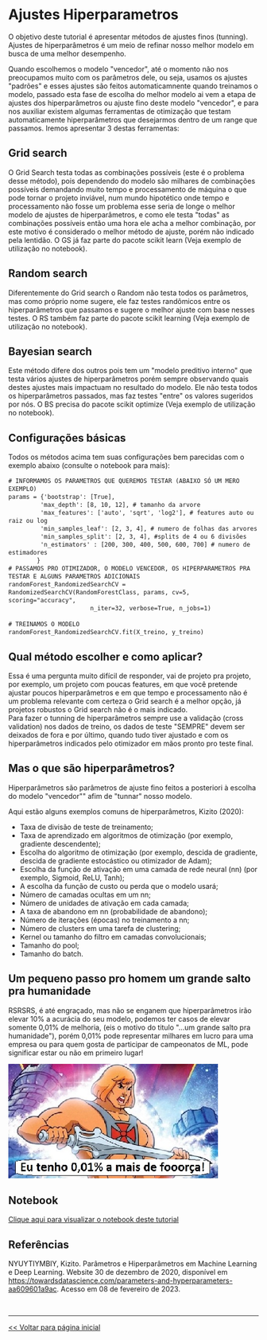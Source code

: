 # Ajustes Hiperparametros

O objetivo deste tutorial é apresentar métodos de ajustes finos (tunning). Ajustes de hiperparâmetros é um meio de refinar nosso melhor modelo em busca de uma melhor desempenho.

Quando escolhemos o modelo "vencedor", até o momento não nos preocupamos muito com os parâmetros dele, ou seja, usamos os ajustes "padrões" e esses ajustes são feitos automaticamnente quando treinamos o modelo, passado esta fase de escolha do melhor modelo ai vem a etapa de ajustes dos hiperparâmetros ou ajuste fino deste modelo "vencedor", e para nos auxiliar existem algumas ferramentas de otimização que testam automaticamente hiperparâmetros que desejarmos dentro de um range que passamos. Iremos apresentar 3 destas ferramentas:

## Grid search
O Grid Search testa todas as combinações possíveis (este é o problema desse método), pois dependendo do modelo são milhares de combinações possíveis demandando muito tempo e processamento de máquina o que pode tornar o projeto inviável, num mundo hipotético onde tempo e processamento não fosse um problema esse seria de longe o melhor modelo de ajustes de hiperparâmetros, e como ele testa "todas" as combinações possíveis então uma hora ele acha a melhor combinação, por este motivo é considerado o melhor método de ajuste, porém não indicado pela lentidão. O GS já faz parte do pacote scikit learn (Veja exemplo de utilização no notebook).

## Random search
Diferentemente do Grid search o Random não testa todos os parâmetros, mas como próprio nome sugere, ele faz testes randômicos entre os hiperparâmetros que passamos e sugere o melhor ajuste com base nesses testes. O RS também faz parte do pacote scikit learning (Veja exemplo de utilização no notebook).

## Bayesian search
Este método difere dos outros pois tem um "modelo preditivo interno" que testa vários ajustes de hiperparâmetros porém sempre observando quais destes ajustes mais impactuam no resultado do modelo. Ele não testa todos os hiperparâmetros passados, mas faz testes "entre" os valores sugeridos por nós. O BS precisa do pacote scikit optimize (Veja exemplo de utilização no notebook).

## Configurações básicas
Todos os métodos acima tem suas configurações bem parecidas com o exemplo abaixo (consulte o notebook para mais):

    # INFORMAMOS OS PARAMETROS QUE QUEREMOS TESTAR (ABAIXO SÓ UM MERO EXEMPLO)
    params = {'bootstrap': [True], 
             'max_depth': [8, 10, 12], # tamanho da arvore
             'max_features': ['auto', 'sqrt', 'log2'], # features auto ou raiz ou log
             'min_samples_leaf': [2, 3, 4], # numero de folhas das arvores
             'min_samples_split': [2, 3, 4], #splits de 4 ou 6 divisões
             'n_estimators' : [200, 300, 400, 500, 600, 700] # numero de estimadores
            }
    # PASSAMOS PRO OTIMIZADOR, O MODELO VENCEDOR, OS HIPERPARAMETROS PRA TESTAR E ALGUNS PARAMETROS ADICIONAIS
    randomForest_RandomizedSearchCV = RandomizedSearchCV(RandomForestClass, params, cv=5, scoring="accuracy", 
                           n_iter=32, verbose=True, n_jobs=1)
    
    # TREINAMOS O MODELO
    randomForest_RandomizedSearchCV.fit(X_treino, y_treino)


## Qual método escolher e como aplicar?
Essa é uma pergunta muito difícil de responder, vai de projeto pra projeto, por exemplo, um projeto com poucas features, em que você pretende ajustar poucos hiperparâmetros e em que tempo e processamento não é um problema relevante com certeza o Grid search é a melhor opção, já projetos robustos o Grid search não é o mais indicado.<br>
Para fazer o tunning de hiperparâmetros sempre use a validação (cross validation) nos dados de treino, os dados de teste "SEMPRE" devem ser deixados de fora e por último, quando tudo tiver ajustado e com os hiperparâmetros indicados pelo otimizador em mãos pronto pro teste final.

## Mas o que são hiperparâmetros?
Hiperparâmetros são parâmetros de ajuste fino feitos a posteriori à escolha do modelo "vencedor"" afim de "tunnar" nosso modelo.

Aqui estão alguns exemplos comuns de hiperparâmetros,  Kizito (2020):

  - Taxa de divisão de teste de treinamento;
  - Taxa de aprendizado em algoritmos de otimização (por exemplo, gradiente descendente);
  - Escolha do algoritmo de otimização (por exemplo, descida de gradiente, descida de gradiente estocástico ou otimizador de Adam);
  - Escolha da função de ativação em uma camada de rede neural (nn) (por exemplo, Sigmoid, ReLU, Tanh);
  - A escolha da função de custo ou perda que o modelo usará;
  - Número de camadas ocultas em um nn;
  - Número de unidades de ativação em cada camada;
  - A taxa de abandono em nn (probabilidade de abandono);
  - Número de iterações (épocas) no treinamento a nn;
  - Número de clusters em uma tarefa de clustering;
  - Kernel ou tamanho do filtro em camadas convolucionais;
  - Tamanho do pool;
  - Tamanho do batch.

## Um pequeno passo pro homem um grande salto pra humanidade
RSRSRS, é até engraçado, mas não se enganem que hiperparâmetros irão elevar 10% a acurácia do seu modelo, podemos ter casos de elevar somente 0,01% de melhoria, (eis o motivo do titulo "...um grande salto pra humanidade"), porém 0,01% pode representar milhares em lucro para uma empresa ou para quem gosta de participar de campeonatos de ML, pode significar estar ou não em primeiro lugar!

<img src='hm.jpg'>


## Notebook
[Clique aqui para visualizar o notebook deste tutorial](https://github.com/dev-daniel-amorim/ML-Ajustes_Hiperparametros/blob/main/ML%20-%20Ajustes%20Hiperpar%C3%A2metros.ipynb)

## Referências
NYUYTIYMBIY, Kizito. Parâmetros e Hiperparâmetros em Machine Learning e Deep Learning. Website 30 de dezembro de 2020, disponível em <https://towardsdatascience.com/parameters-and-hyperparameters-aa609601a9ac>. Acesso em 08 de fevereiro de 2023.


<br>
<hr>

[<< Voltar para página inicial](https://github.com/dev-daniel-amorim)

